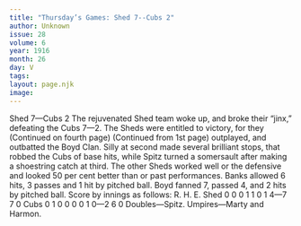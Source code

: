 ```yaml
---
title: "Thursday’s Games: Shed 7--Cubs 2"
author: Unknown
issue: 28
volume: 6
year: 1916
month: 26
day: V
tags:
layout: page.njk
image:
---
```

Shed 7—Cubs 2       The rejuvenated Shed team woke up, and broke their “jinx,” defeating the Cubs 7—2. The Sheds were entitled to victory, for they       (Continued on fourth page)       (Continued from 1st page)      outplayed, and outbatted the Boyd Clan.       Silly at second made several brilliant stops, that robbed the Cubs of base hits, while Spitz turned a somersault after making a shoestring catch at third.      The other Sheds worked well or the defensive and looked 50 per cent better than or past performances.      Banks allowed 6 hits, 3 passes and 1 hit by pitched ball.       Boyd fanned 7, passed 4, and 2 hits by pitched ball.       Score by innings as follows:      R. H. E. Shed 0 0 0 1 1 0 1 4—7 7 0 Cubs 0 1 0 0 0 0 1 0—2 6 0      Doubles—Spitz.      Umpires—Marty and Harmon.   


